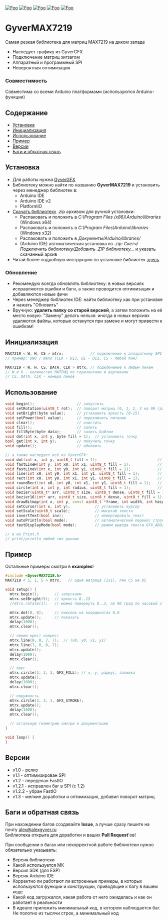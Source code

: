 [![Foo](https://img.shields.io/badge/Version-1.3-brightgreen.svg?style=flat-square)](#versions)
[![Foo](https://img.shields.io/badge/Website-AlexGyver.ru-blue.svg?style=flat-square)](https://alexgyver.ru/)
[![Foo](https://img.shields.io/badge/%E2%82%BD$%E2%82%AC%20%D0%9D%D0%B0%20%D0%BF%D0%B8%D0%B2%D0%BE-%D1%81%20%D1%80%D1%8B%D0%B1%D0%BA%D0%BE%D0%B9-orange.svg?style=flat-square)](https://alexgyver.ru/support_alex/)
[![Foo](https://img.shields.io/badge/README-ENGLISH-blueviolet.svg?style=flat-square)](https://github-com.translate.goog/GyverLibs/GyverMAX7219?_x_tr_sl=ru&_x_tr_tl=en) 
[![Foo](https://img.shields.io/badge/ПОДПИСАТЬСЯ-НА%20ОБНОВЛЕНИЯ-brightgreen.svg?style=social&logo=telegram&color=blue)](https://t.me/GyverLibs)


# GyverMAX7219
Cамая резкая библиотека для матриц MAX7219 на диком западе
- Наследует графику из GyverGFX
- Подключение матриц зигзагом
- Аппаратный и программный SPI
- Невероятная оптимизация

### Совместимость
Совместима со всеми Arduino платформами (используются Arduino-функции)

## Содержание
- [Установка](#install)
- [Инициализация](#init)
- [Использование](#usage)
- [Пример](#example)
- [Версии](#versions)
- [Баги и обратная связь](#feedback)

<a id="install"></a>
## Установка
- Для работы нужна [GyverGFX](https://github.com/GyverLibs/GyverGFX)
- Библиотеку можно найти по названию **GyverMAX7219** и установить через менеджер библиотек в:
    - Arduino IDE
    - Arduino IDE v2
    - PlatformIO
- [Скачать библиотеку](https://github.com/GyverLibs/GyverMAX7219/archive/refs/heads/main.zip) .zip архивом для ручной установки:
    - Распаковать и положить в *C:\Program Files (x86)\Arduino\libraries* (Windows x64)
    - Распаковать и положить в *C:\Program Files\Arduino\libraries* (Windows x32)
    - Распаковать и положить в *Документы/Arduino/libraries/*
    - (Arduino IDE) автоматическая установка из .zip: *Скетч/Подключить библиотеку/Добавить .ZIP библиотеку…* и указать скачанный архив
- Читай более подробную инструкцию по установке библиотек [здесь](https://alexgyver.ru/arduino-first/#%D0%A3%D1%81%D1%82%D0%B0%D0%BD%D0%BE%D0%B2%D0%BA%D0%B0_%D0%B1%D0%B8%D0%B1%D0%BB%D0%B8%D0%BE%D1%82%D0%B5%D0%BA)
### Обновление
- Рекомендую всегда обновлять библиотеку: в новых версиях исправляются ошибки и баги, а также проводится оптимизация и добавляются новые фичи
- Через менеджер библиотек IDE: найти библиотеку как при установке и нажать "Обновить"
- Вручную: **удалить папку со старой версией**, а затем положить на её место новую. "Замену" делать нельзя: иногда в новых версиях удаляются файлы, которые останутся при замене и могут привести к ошибкам!


<a id="init"></a>
## Инициализация
```cpp
MAX7219 < W, H, CS > mtrx;            // подключение к аппаратному SPI
// пример: UNO / Nano (CLK - D13, DI - D11, CS - любой пин)

MAX7219 < W, H, CS, DATA, CLK > mtrx; // подключение к любым пинам
// W и H - количество МАТРИЦ по горизонтали и вертикали
// CS, DATA, CLK - номера пинов
```

<a id="usage"></a>
## Использование
```cpp
void begin();                   // запустить
void setRotation(uint8_t rot);  // поворот матриц (0, 1, 2, 3 на 90 град по часовой стрелке)
void setBright(byte value);     // установить яркость [0-15]
void setPower(bool value);      // переключить питание
void clear();                   // очистить
void fill();                    // залить
void fillByte(byte data);       // залить байтом
void dot(int x, int y, byte fill = 1);  // установить точку
bool get(int x, int y);         // получить точку
void update();                  // обновить

// а также наследует всё из GyverGFX:
void dot(int x, int y, uint8_t fill = 1);                           // точка, fill - GFX_CLEAR/GFX_FILL/GFX_STROKE
void fastLineH(int y, int x0, int x1, uint8_t fill = 1);            // вертикальная линия, fill - GFX_CLEAR/GFX_FILL/GFX_STROKE
void fastLineV(int x, int y0, int y1, uint8_t fill = 1);            // горизонтальная линия, fill - GFX_CLEAR/GFX_FILL/GFX_STROKE
void line(int x0, int y0, int x1, int y1, uint8_t fill = 1);        // линия, fill - GFX_CLEAR/GFX_FILL/GFX_STROKE
void rect(int x0, int y0, int x1, int y1, uint8_t fill = 1);        // прямоугольник, fill - GFX_CLEAR/GFX_FILL/GFX_STROKE
void roundRect(int x0, int y0, int x1, int y1, uint8_t fill = 1);   // скруглённый прямоугольник, fill - GFX_CLEAR/GFX_FILL/GFX_STROKE
void circle(int x, int y, int radius, uint8_t fill = 1);            // окружность, fill - GFX_CLEAR/GFX_FILL/GFX_STROKE
void bezier(uint8_t* arr, uint8_t size, uint8_t dense, uint8_t fill = 1);   // кривая Безье
void bezier16(int* arr, uint8_t size, uint8_t dense, uint8_t fill = 1);     // кривая Безье 16 бит. fill - GFX_CLEAR/GFX_FILL/GFX_STROKE
void drawBitmap(int x, int y, const uint8_t *frame, int width, int height, uint8_t invert = 0, byte mode = 0);  // битмап
void setCursor(int x, int y);           // установить курсор
void setScale(uint8_t scale);           // масштаб текста
void invertText(bool inv);              // инвертировать текст
void autoPrintln(bool mode);            // автоматический перенос строки
void textDisplayMode(bool mode);        // режим вывода текста GFX_ADD/GFX_REPLACE

// и из Print.h
// print/println любой тип данных
```

<a id="example"></a>
## Пример
Остальные примеры смотри в **examples**!
```cpp
#include <GyverMAX7219.h>
MAX7219 < 1, 1, 5 > mtrx;   // одна матрица (1х1), пин CS на D5

void setup() {
  mtrx.begin();       // запускаем
  mtrx.setBright(5);  // яркость 0..15
  //mtrx.rotate(1);   // можно повернуть 0..3, по 90 град по часовой стрелке

  mtrx.dot(0, 0);     // пиксель на координатах 0,0
  mtrx.update();      // показать
  delay(1000);
  mtrx.clear();

  // линии крест накрест
  mtrx.line(0, 0, 7, 7);  // (x0, y0, x1, y1)
  mtrx.line(7, 0, 0, 7);
  mtrx.update();
  delay(1000);
  mtrx.clear();

  // круг
  mtrx.circle(3, 3, 3, GFX_FILL); // х, у, радиус, заливка
  mtrx.update();
  delay(1000);
  mtrx.clear();

  // окружность
  mtrx.circle(3, 3, 3, GFX_STROKE);
  mtrx.update();
  delay(1000);
  mtrx.clear();

  // остальную геометрию смотри в документации
}

void loop() {
}
```

<a id="versions"></a>
## Версии
- v1.0 - релиз
- v1.1 - оптимизирован SPI
- v1.2 - переделан FastIO
- v1.2.1 - исправлен баг в SPI (с 1.2)
- v1.2.2 - убран FastIO
- v1.3 - мелкие доработки и оптимизация, добавил поворот матриц

<a id="feedback"></a>
## Баги и обратная связь
При нахождении багов создавайте **Issue**, а лучше сразу пишите на почту [alex@alexgyver.ru](mailto:alex@alexgyver.ru)  
Библиотека открыта для доработки и ваших **Pull Request**'ов!


При сообщении о багах или некорректной работе библиотеки нужно обязательно указывать:
- Версия библиотеки
- Какой используется МК
- Версия SDK (для ESP)
- Версия Arduino IDE
- Корректно ли работают ли встроенные примеры, в которых используются функции и конструкции, приводящие к багу в вашем коде
- Какой код загружался, какая работа от него ожидалась и как он работает в реальности
- В идеале приложить минимальный код, в котором наблюдается баг. Не полотно из тысячи строк, а минимальный код
